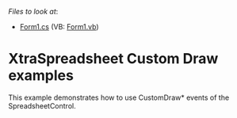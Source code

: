 <!-- default file list -->
*Files to look at*:

* [Form1.cs](./CS/CustomDrawExample/Form1.cs) (VB: [Form1.vb](./VB/CustomDrawExample/Form1.vb))
<!-- default file list end -->
# XtraSpreadsheet Custom Draw examples


<p>This example demonstrates how to use CustomDraw* events of the SpreadsheetControl.</p>

<br/>



